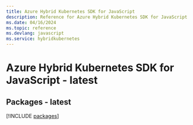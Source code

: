 ```yaml
---
title: Azure Hybrid Kubernetes SDK for JavaScript
description: Reference for Azure Hybrid Kubernetes SDK for JavaScript
ms.date: 04/16/2024
ms.topic: reference
ms.devlang: javascript
ms.service: hybridkubernetes
---
```

# Azure Hybrid Kubernetes SDK for JavaScript - latest
## Packages - latest
[!INCLUDE [packages](hybrid-kubernetes-index.md)]